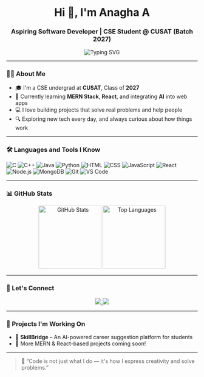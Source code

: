 <h1 align="center">Hi 👋, I'm Anagha A</h1>
<h3 align="center">Aspiring Software Developer | CSE Student @ CUSAT (Batch 2027)</h3>

<p align="center">
  <img src="https://readme-typing-svg.demolab.com?font=Fira+Code&size=20&duration=3000&pause=1000&center=true&vCenter=true&width=500&lines=Passionate+about+coding+%F0%9F%92%BB;Always+ready+to+learn+new+tech+%F0%9F%92%A1;Full-Stack+Explorer+%F0%9F%9A%80;React+%7C+MERN+%7C+JS+Lover" alt="Typing SVG" />
</p>

---

### 👩‍💻 About Me

- 🎓 I'm a CSE undergrad at **CUSAT**, Class of **2027**
- 🌱 Currently learning **MERN Stack**, **React**, and integrating **AI** into web apps
- 💻 I love building projects that solve real problems and help people
- 🔍 Exploring new tech every day, and always curious about how things work

---

### 🛠️ Languages and Tools I Know

![C](https://img.shields.io/badge/-C-00599C?style=flat&logo=c)
![C++](https://img.shields.io/badge/-C++-00599C?style=flat&logo=c%2B%2B)
![Java](https://img.shields.io/badge/-Java-ED8B00?style=flat&logo=java)
![Python](https://img.shields.io/badge/-Python-3776AB?style=flat&logo=python)
![HTML](https://img.shields.io/badge/-HTML5-E34F26?style=flat&logo=html5)
![CSS](https://img.shields.io/badge/-CSS3-1572B6?style=flat&logo=css3)
![JavaScript](https://img.shields.io/badge/-JavaScript-F7DF1E?style=flat&logo=javascript)
![React](https://img.shields.io/badge/-React-61DAFB?style=flat&logo=react)
![Node.js](https://img.shields.io/badge/-Node.js-339933?style=flat&logo=node.js)
![MongoDB](https://img.shields.io/badge/-MongoDB-47A248?style=flat&logo=mongodb)
![Git](https://img.shields.io/badge/-Git-F05032?style=flat&logo=git)
![VS Code](https://img.shields.io/badge/-VS%20Code-007ACC?style=flat&logo=visual-studio-code)

---

### 📊 GitHub Stats

<p align="center">
  <img src="https://github-readme-stats.vercel.app/api?username=ANAGHA-A-04&show_icons=true&theme=radical" alt="GitHub Stats" height="165">
  <img src="https://github-readme-stats.vercel.app/api/top-langs/?username=ANAGHA-A-04&layout=compact&theme=radical" alt="Top Languages" height="165">
</p>

---

### 🔗 Let's Connect

<p align="center">
  <a href="https://github.com/ANAGHA-A-04" target="_blank">
    <img src="https://img.shields.io/badge/GitHub-100000?style=for-the-badge&logo=github&logoColor=white" />
  </a>
  <a href="https://www.linkedin.com/in/YOUR-LINKEDIN-USERNAME/" target="_blank">
    <img src="https://img.shields.io/badge/LinkedIn-0077B5?style=for-the-badge&logo=linkedin&logoColor=white" />
  </a>
</p>

---

### 🚀 Projects I'm Working On
- 🧠 **SkillBridge** – An AI-powered career suggestion platform for students
- 🎯 More MERN & React-based projects coming soon!

---

> 💬 “Code is not just what I do — it's how I express creativity and solve problems.”



